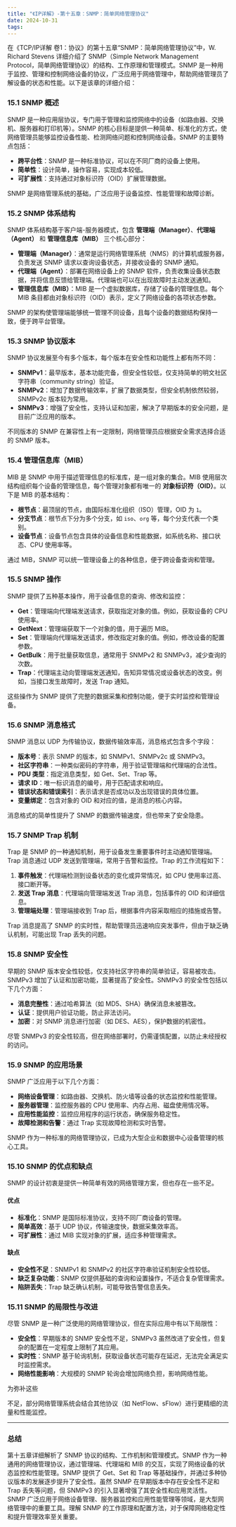 ```yaml
---
title: "《IP详解》-第十五章：SNMP：简单网络管理协议"
date: 2024-10-31
tags: 
---
```

在《TCP/IP详解 卷1：协议》的第十五章“SNMP：简单网络管理协议”中，W. Richard Stevens 详细介绍了 SNMP（Simple Network Management Protocol，简单网络管理协议）的结构、工作原理和管理模式。SNMP 是一种用于监控、管理和控制网络设备的协议，广泛应用于网络管理中，帮助网络管理员了解设备的状态和性能。以下是该章的详细介绍：

### 15.1 SNMP 概述
SNMP 是一种应用层协议，专门用于管理和监控网络中的设备（如路由器、交换机、服务器和打印机等）。SNMP 的核心目标是提供一种简单、标准化的方式，使网络管理员能够监控设备性能、检测网络问题和控制网络设备。SNMP 的主要特点包括：
- **跨平台性**：SNMP 是一种标准协议，可以在不同厂商的设备上使用。
- **简单性**：设计简单，操作容易，实现成本较低。
- **可扩展性**：支持通过对象标识符（OID）扩展管理数据。

SNMP 是网络管理系统的基础，广泛应用于设备监控、性能管理和故障诊断。

### 15.2 SNMP 体系结构
SNMP 体系结构基于客户端-服务器模式，包含 **管理端（Manager）**、**代理端（Agent）** 和 **管理信息库（MIB）** 三个核心部分：

- **管理端（Manager）**：通常是运行网络管理系统（NMS）的计算机或服务器，负责发送 SNMP 请求以查询设备状态，并接收设备的 SNMP 通知。
- **代理端（Agent）**：部署在网络设备上的 SNMP 软件，负责收集设备状态数据，并将信息反馈给管理端。代理端也可以在出现故障时主动发送通知。
- **管理信息库（MIB）**：MIB 是一个虚拟数据库，存储了设备的管理信息。每个 MIB 条目都由对象标识符（OID）表示，定义了网络设备的各项状态参数。

SNMP 的架构使管理端能够统一管理不同设备，且每个设备的数据结构保持一致，便于跨平台管理。

### 15.3 SNMP 协议版本
SNMP 协议发展至今有多个版本，每个版本在安全性和功能性上都有所不同：

- **SNMPv1**：最早版本，基本功能完备，但安全性较低，仅支持简单的明文社区字符串（community string）验证。
- **SNMPv2**：增加了数据传输效率，扩展了数据类型，但安全机制依然较弱，SNMPv2c 版本较为常用。
- **SNMPv3**：增强了安全性，支持认证和加密，解决了早期版本的安全问题，是目前广泛应用的版本。

不同版本的 SNMP 在兼容性上有一定限制，网络管理员应根据安全需求选择合适的 SNMP 版本。

### 15.4 管理信息库（MIB）
MIB 是 SNMP 中用于描述管理信息的标准库，是一组对象的集合。MIB 使用层次结构组织每个设备的管理信息，每个管理对象都有唯一的 **对象标识符（OID）**。以下是 MIB 的基本结构：
- **根节点**：最顶层的节点，由国际标准化组织（ISO）管理，OID 为 `1`。
- **分支节点**：根节点下分为多个分支，如 `iso`、`org` 等，每个分支代表一个类别。
- **设备节点**：设备节点包含具体的设备信息和性能数据，如系统名称、接口状态、CPU 使用率等。

通过 MIB，SNMP 可以统一管理设备上的各种信息，便于跨设备查询和管理。

### 15.5 SNMP 操作
SNMP 提供了五种基本操作，用于设备信息的查询、修改和监控：

- **Get**：管理端向代理端发送请求，获取指定对象的值。例如，获取设备的 CPU 使用率。
- **GetNext**：管理端获取下一个对象的值，用于遍历 MIB。
- **Set**：管理端向代理端发送请求，修改指定对象的值。例如，修改设备的配置参数。
- **GetBulk**：用于批量获取信息，通常用于 SNMPv2 和 SNMPv3，减少查询的次数。
- **Trap**：代理端主动向管理端发送通知，告知异常情况或设备状态的改变。例如，当接口发生故障时，发送 Trap 通知。

这些操作为 SNMP 提供了完整的数据采集和控制功能，便于实时监控和管理设备。

### 15.6 SNMP 消息格式
SNMP 消息以 UDP 为传输协议，数据传输效率高，消息格式包含多个字段：

- **版本号**：表示 SNMP 的版本，如 SNMPv1、SNMPv2c 或 SNMPv3。
- **社区字符串**：一种类似密码的字符串，用于验证管理端和代理端的合法性。
- **PDU 类型**：指定消息类型，如 Get、Set、Trap 等。
- **请求 ID**：唯一标识消息的编号，用于匹配请求和响应。
- **错误状态和错误索引**：表示请求是否成功以及出现错误的具体位置。
- **变量绑定**：包含对象的 OID 和对应的值，是消息的核心内容。

消息格式的简单性提升了 SNMP 的数据传输速度，但也带来了安全隐患。

### 15.7 SNMP Trap 机制
Trap 是 SNMP 的一种通知机制，用于设备发生重要事件时主动通知管理端。Trap 消息通过 UDP 发送到管理端，常用于告警和监控。Trap 的工作流程如下：
1. **事件触发**：代理端检测到设备状态的变化或异常情况，如 CPU 使用率过高、接口断开等。
2. **发送 Trap 消息**：代理端向管理端发送 Trap 消息，包括事件的 OID 和详细信息。
3. **管理端处理**：管理端接收到 Trap 后，根据事件内容采取相应的措施或告警。

Trap 消息提高了 SNMP 的实时性，帮助管理员迅速响应突发事件，但由于缺乏确认机制，可能出现 Trap 丢失的问题。

### 15.8 SNMP 安全性
早期的 SNMP 版本安全性较低，仅支持社区字符串的简单验证，容易被攻击。SNMPv3 增加了认证和加密功能，显著提高了安全性。SNMPv3 的安全性包括以下几个方面：
- **消息完整性**：通过哈希算法（如 MD5、SHA）确保消息未被篡改。
- **认证**：提供用户验证功能，防止非法访问。
- **加密**：对 SNMP 消息进行加密（如 DES、AES），保护数据的机密性。

尽管 SNMPv3 的安全性较高，但在网络部署时，仍需谨慎配置，以防止未经授权的访问。

### 15.9 SNMP 的应用场景
SNMP 广泛应用于以下几个方面：

- **网络设备管理**：如路由器、交换机、防火墙等设备的状态监控和性能管理。
- **服务器管理**：监控服务器的 CPU 使用率、内存占用、磁盘使用情况等。
- **应用性能监控**：监控应用程序的运行状态，确保服务稳定性。
- **故障检测和告警**：通过 Trap 实现故障检测和实时告警。

SNMP 作为一种标准的网络管理协议，已成为大型企业和数据中心设备管理的核心工具。

### 15.10 SNMP 的优点和缺点
SNMP 的设计初衷是提供一种简单有效的网络管理方案，但也存在一些不足。

#### 优点
- **标准化**：SNMP 是国际标准协议，支持不同厂商设备的管理。
- **简单高效**：基于 UDP 协议，传输速度快，数据采集效率高。
- **可扩展性**：通过 MIB 实现对象的扩展，适应多种管理需求。

#### 缺点
- **安全性不足**：SNMPv1 和 SNMPv2 的社区字符串验证机制安全性较低。
- **缺乏复杂功能**：SNMP 仅提供基础的查询和设置操作，不适合复杂管理需求。
- **陷阱丢失**：Trap 缺乏确认机制，可能导致告警信息丢失。

### 15.11 SNMP 的局限性与改进
尽管 SNMP 是一种广泛使用的网络管理协议，但在实际应用中有以下局限性：

- **安全性**：早期版本的 SNMP 安全性不足，SNMPv3 虽然改进了安全性，但复杂的配置在一定程度上限制了其应用。
- **实时性**：SNMP 基于轮询机制，获取设备状态可能存在延迟，无法完全满足实时监控需求。
- **网络性能影响**：大规模的 SNMP 轮询会增加网络负担，影响网络性能。

为弥补这些

不足，部分网络管理系统会结合其他协议（如 NetFlow、sFlow）进行更精细的流量和性能监控。

---

### 总结
第十五章详细解析了 SNMP 协议的结构、工作机制和管理模式。SNMP 作为一种通用的网络管理协议，通过管理端、代理端和 MIB 的交互，实现了网络设备的状态监控和性能管理。SNMP 提供了 Get、Set 和 Trap 等基础操作，并通过多种协议版本的发展逐步提升了安全性。虽然 SNMP 在早期版本中存在安全性不足和 Trap 丢失等问题，但 SNMPv3 的引入显著增强了其安全性和应用灵活性。SNMP 广泛应用于网络设备管理、服务器监控和应用性能管理等领域，是大型网络管理中的重要工具。理解 SNMP 的工作原理和配置方法，对于保障网络稳定性和提升管理效率至关重要。
